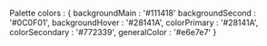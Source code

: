 Palette colors : {
backgroundMain : '#111418'
backgroundSecond : '#0C0F01',
backgroundHover : '#28141A',
colorPrimary : '#28141A',
colorSecondary : '#772339',
generalColor : '#e6e7e7'
}